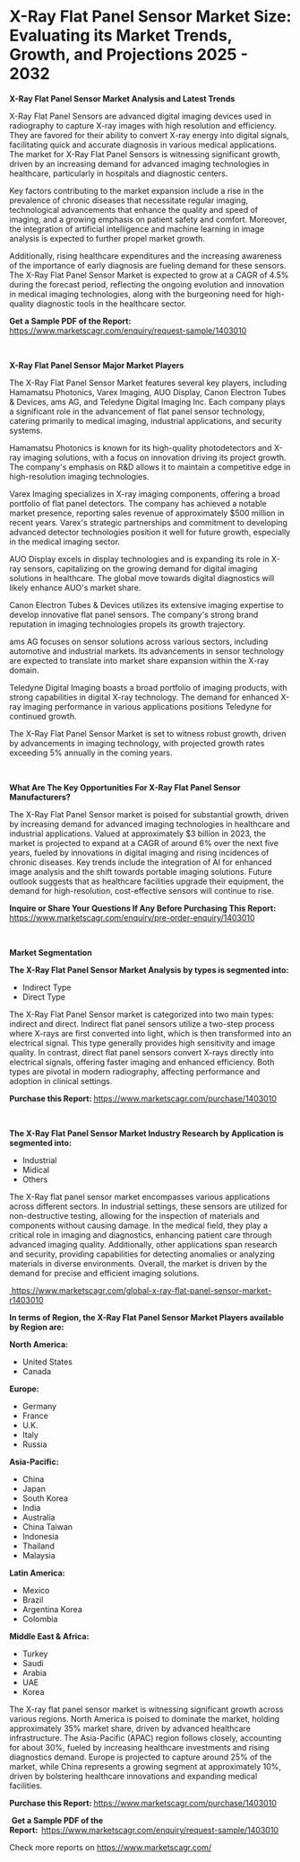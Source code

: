 <p><h1>X-Ray Flat Panel Sensor Market Size: Evaluating its Market Trends, Growth, and Projections 2025 - 2032</h1></p><p><strong>X-Ray Flat Panel Sensor Market Analysis and Latest Trends</strong></p>
<p><p>X-Ray Flat Panel Sensors are advanced digital imaging devices used in radiography to capture X-ray images with high resolution and efficiency. They are favored for their ability to convert X-ray energy into digital signals, facilitating quick and accurate diagnosis in various medical applications. The market for X-Ray Flat Panel Sensors is witnessing significant growth, driven by an increasing demand for advanced imaging technologies in healthcare, particularly in hospitals and diagnostic centers. </p><p>Key factors contributing to the market expansion include a rise in the prevalence of chronic diseases that necessitate regular imaging, technological advancements that enhance the quality and speed of imaging, and a growing emphasis on patient safety and comfort. Moreover, the integration of artificial intelligence and machine learning in image analysis is expected to further propel market growth.</p><p>Additionally, rising healthcare expenditures and the increasing awareness of the importance of early diagnosis are fueling demand for these sensors. The X-Ray Flat Panel Sensor Market is expected to grow at a CAGR of 4.5% during the forecast period, reflecting the ongoing evolution and innovation in medical imaging technologies, along with the burgeoning need for high-quality diagnostic tools in the healthcare sector.</p></p>
<p><strong>Get a Sample PDF of the Report:&nbsp;</strong> <a href="https://www.marketscagr.com/enquiry/request-sample/1403010?utm_campaign=2653&utm_medium=2&utm_source=Github&utm_content=ia&utm_term=28032025&utm_id=x-ray-flat-panel-sensor">https://www.marketscagr.com/enquiry/request-sample/1403010</a></p>
<p>&nbsp;</p>
<p><strong>X-Ray Flat Panel Sensor Major Market Players</strong></p>
<p><p>The X-Ray Flat Panel Sensor Market features several key players, including Hamamatsu Photonics, Varex Imaging, AUO Display, Canon Electron Tubes & Devices, ams AG, and Teledyne Digital Imaging Inc. Each company plays a significant role in the advancement of flat panel sensor technology, catering primarily to medical imaging, industrial applications, and security systems.</p><p>Hamamatsu Photonics is known for its high-quality photodetectors and X-ray imaging solutions, with a focus on innovation driving its project growth. The company's emphasis on R&D allows it to maintain a competitive edge in high-resolution imaging technologies.</p><p>Varex Imaging specializes in X-ray imaging components, offering a broad portfolio of flat panel detectors. The company has achieved a notable market presence, reporting sales revenue of approximately $500 million in recent years. Varex's strategic partnerships and commitment to developing advanced detector technologies position it well for future growth, especially in the medical imaging sector.</p><p>AUO Display excels in display technologies and is expanding its role in X-ray sensors, capitalizing on the growing demand for digital imaging solutions in healthcare. The global move towards digital diagnostics will likely enhance AUO's market share.</p><p>Canon Electron Tubes & Devices utilizes its extensive imaging expertise to develop innovative flat panel sensors. The company's strong brand reputation in imaging technologies propels its growth trajectory.</p><p>ams AG focuses on sensor solutions across various sectors, including automotive and industrial markets. Its advancements in sensor technology are expected to translate into market share expansion within the X-ray domain.</p><p>Teledyne Digital Imaging boasts a broad portfolio of imaging products, with strong capabilities in digital X-ray technology. The demand for enhanced X-ray imaging performance in various applications positions Teledyne for continued growth.</p><p>The X-Ray Flat Panel Sensor Market is set to witness robust growth, driven by advancements in imaging technology, with projected growth rates exceeding 5% annually in the coming years.</p></p>
<p>&nbsp;</p>
<p><strong>What Are The Key Opportunities For X-Ray Flat Panel Sensor Manufacturers?</strong></p>
<p><p>The X-Ray Flat Panel Sensor market is poised for substantial growth, driven by increasing demand for advanced imaging technologies in healthcare and industrial applications. Valued at approximately $3 billion in 2023, the market is projected to expand at a CAGR of around 6% over the next five years, fueled by innovations in digital imaging and rising incidences of chronic diseases. Key trends include the integration of AI for enhanced image analysis and the shift towards portable imaging solutions. Future outlook suggests that as healthcare facilities upgrade their equipment, the demand for high-resolution, cost-effective sensors will continue to rise.</p></p>
<p><strong>Inquire or Share Your Questions If Any Before Purchasing This Report:</strong> <a href="https://www.marketscagr.com/enquiry/pre-order-enquiry/1403010?utm_campaign=2653&utm_medium=2&utm_source=Github&utm_content=ia&utm_term=28032025&utm_id=x-ray-flat-panel-sensor">https://www.marketscagr.com/enquiry/pre-order-enquiry/1403010</a></p>
<p>&nbsp;</p>
<p><strong>Market Segmentation</strong></p>
<p><strong>The X-Ray Flat Panel Sensor Market Analysis by types is segmented into:</strong></p>
<p><ul><li>Indirect Type</li><li>Direct Type</li></ul></p>
<p><p>The X-Ray Flat Panel Sensor market is categorized into two main types: indirect and direct. Indirect flat panel sensors utilize a two-step process where X-rays are first converted into light, which is then transformed into an electrical signal. This type generally provides high sensitivity and image quality. In contrast, direct flat panel sensors convert X-rays directly into electrical signals, offering faster imaging and enhanced efficiency. Both types are pivotal in modern radiography, affecting performance and adoption in clinical settings.</p></p>
<p><strong>Purchase this Report:&nbsp;</strong><a href="https://www.marketscagr.com/purchase/1403010?utm_campaign=2653&utm_medium=2&utm_source=Github&utm_content=ia&utm_term=28032025&utm_id=x-ray-flat-panel-sensor">https://www.marketscagr.com/purchase/1403010</a></p>
<p>&nbsp;</p>
<p><strong>The X-Ray Flat Panel Sensor Market Industry Research by Application is segmented into:</strong></p>
<p><ul><li>Industrial</li><li>Midical</li><li>Others</li></ul></p>
<p><p>The X-Ray flat panel sensor market encompasses various applications across different sectors. In industrial settings, these sensors are utilized for non-destructive testing, allowing for the inspection of materials and components without causing damage. In the medical field, they play a critical role in imaging and diagnostics, enhancing patient care through advanced imaging quality. Additionally, other applications span research and security, providing capabilities for detecting anomalies or analyzing materials in diverse environments. Overall, the market is driven by the demand for precise and efficient imaging solutions.</p></p>
<p><a href="https://www.marketscagr.com/global-x-ray-flat-panel-sensor-market-r1403010?utm_campaign=2653&utm_medium=2&utm_source=Github&utm_content=ia&utm_term=28032025&utm_id=x-ray-flat-panel-sensor">&nbsp;https://www.marketscagr.com/global-x-ray-flat-panel-sensor-market-r1403010</a></p>
<p><strong>In terms of Region, the X-Ray Flat Panel Sensor Market Players available by Region are:</strong></p>
<p>
    <p> <strong> North America: </strong>
        <ul>
            <li>United States</li>
            <li>Canada</li>
        </ul>
        </p> 
    <p> <strong> Europe: </strong>
        <ul>
            <li>Germany</li>
            <li>France</li>
            <li>U.K.</li>
            <li>Italy</li>
            <li>Russia</li>
        </ul>
        </p> 
    <p> <strong> Asia-Pacific: </strong>
        <ul>
            <li>China</li>
            <li>Japan</li>
            <li>South Korea</li>
            <li>India</li>
            <li>Australia</li>
            <li>China Taiwan</li>
            <li>Indonesia</li>
            <li>Thailand</li>
            <li>Malaysia</li>
        </ul>
        </p> 
    <p> <strong> Latin America: </strong>
        <ul>
            <li>Mexico</li>
            <li>Brazil</li>
            <li>Argentina Korea</li>
            <li>Colombia</li>
        </ul>
        </p> 
    <p> <strong> Middle East & Africa: </strong>
        <ul>
            <li>Turkey</li>
            <li>Saudi</li>
            <li>Arabia</li>
            <li>UAE</li>
            <li>Korea</li>
        </ul>
    </p>
    </p>
<p><p>The X-ray flat panel sensor market is witnessing significant growth across various regions. North America is poised to dominate the market, holding approximately 35% market share, driven by advanced healthcare infrastructure. The Asia-Pacific (APAC) region follows closely, accounting for about 30%, fueled by increasing healthcare investments and rising diagnostics demand. Europe is projected to capture around 25% of the market, while China represents a growing segment at approximately 10%, driven by bolstering healthcare innovations and expanding medical facilities.</p></p>
<p><strong>Purchase this Report: </strong><a href="https://www.marketscagr.com/purchase/1403010?utm_campaign=2653&utm_medium=2&utm_source=Github&utm_content=ia&utm_term=28032025&utm_id=x-ray-flat-panel-sensor">https://www.marketscagr.com/purchase/1403010</a></p>
<p>&nbsp;<strong>Get a Sample PDF of the Report:&nbsp;&nbsp;</strong><a href="https://www.marketscagr.com/enquiry/request-sample/1403010?utm_campaign=2653&utm_medium=2&utm_source=Github&utm_content=ia&utm_term=28032025&utm_id=x-ray-flat-panel-sensor">https://www.marketscagr.com/enquiry/request-sample/1403010</a></p>
<p><strong></strong></p>
<p>Check more reports on <a href="https://www.marketscagr.com/?utm_campaign=2653&utm_medium=2&utm_source=Github&utm_content=ia&utm_term=28032025&utm_id=x-ray-flat-panel-sensor">https://www.marketscagr.com/</a></p>